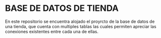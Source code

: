 # BASE DE DATOS DE TIENDA
En este repositorio se encuentra alojado el proyrcto de  la base de datos de una tienda, 
que cuenta con multiples tablas las cuales permiten apreciar las conexiones existentes entre
cada una de ellas.
